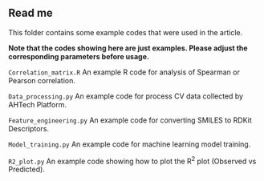 ## Read me

This folder contains some example codes that were used in the article.

**Note that the codes showing here are just examples. Please adjust the corresponding parameters before usage.**

`Correlation_matrix.R` An example R code for analysis of Spearman or Pearson correlation.

`Data_processing.py` An example code for process CV data collected by AHTech Platform.

`Feature_engineering.py` An example code for converting SMILES to RDKit Descriptors.

`Model_training.py` An example code for machine learning model training.

`R2_plot.py` An example code showing how to plot the R<sup>2</sup> plot (Observed vs Predicted).